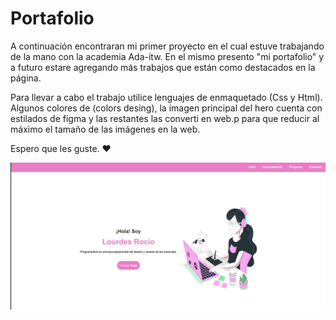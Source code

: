 # Portafolio

A continuación encontraran mi primer proyecto en el cual estuve trabajando de la mano con la academia Ada-itw.
En el mismo presento "mi portafolio" y a futuro estare agregando más trabajos que están como destacados en la página.

Para llevar a cabo el trabajo utilice lenguajes de enmaquetado (Css y Html). Algunos colores de (colors desing), la imagen principal del hero cuenta con estilados de figma y las restantes las converti en web.p para que reducir al máximo el tamaño de las imágenes en la web.

Espero que les guste. :heart:

![Poster Img](https://github.com/lourdescorrea/portafolio/blob/main/imagenes/portafolio.png?raw=true)
